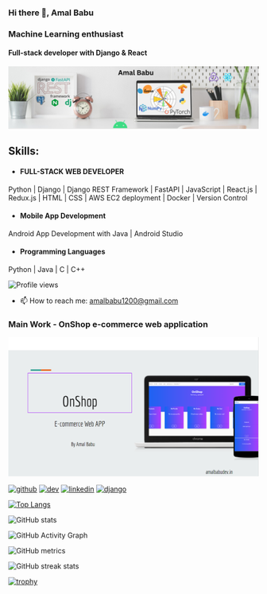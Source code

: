 ### Hi there 👋, Amal Babu
###  Machine Learning enthusiast
#### Full-stack developer with Django & React

![I am Amal Babu](https://github.com/amal-babu-git/amal-babu-git/blob/5edd7c81bd0409f666a1d6439f6a5abd87ca0fa5/Clean%20Work%20Place%20LinkedIn%20Banner%20(7).png)

## Skills:

* #### FULL-STACK WEB DEVELOPER
Python | Django | Django REST Framework | FastAPI | JavaScript | React.js | Redux.js | HTML | CSS | AWS EC2 deployment | Docker | Version Control

* #### Mobile App Development
Android App Development with Java | Android Studio

* #### Programming Languages
Python | Java | C | C++ 


![Profile views](https://gpvc.arturio.dev/amal-babu-git)  

- 📫 How to reach me: amalbabu1200@gmail.com 

### Main Work - OnShop e-commerce web application
[<img src="https://github.com/amal-babu-git/amal-babu-git/blob/main/onshop.png" width=556>](https://github.com/amal-babu-git/onshop-backend-django)

[<img src='https://cdn.jsdelivr.net/npm/simple-icons@3.0.1/icons/github.svg' alt='github' height='40'>](https://github.com/amal-babu-git)  [<img src='https://cdn.jsdelivr.net/npm/simple-icons@3.0.1/icons/dev-dot-to.svg' alt='dev' height='40'>](https://dev.to/amalbabu)  [<img src='https://cdn.jsdelivr.net/npm/simple-icons@3.0.1/icons/linkedin.svg' alt='linkedin' height='40'>](https://www.linkedin.com/in/amalbabudev/)  [<img src='https://cdn.jsdelivr.net/npm/simple-icons@3.0.1/icons/django.svg' alt='django' height='40'>](https://onshop.amalbabudev.in)  



[![Top Langs](https://github-readme-stats.vercel.app/api/top-langs/?username=amal-babu-git)](https://github.com/anuraghazra/github-readme-stats)

![GitHub stats](https://github-readme-stats.vercel.app/api?username=amal-babu-git&show_icons=true&count_private=true)  

![GitHub Activity Graph](https://activity-graph.herokuapp.com/graph?username=amal-babu-git)  

![GitHub metrics](https://metrics.lecoq.io/amal-babu-git)  

![GitHub streak stats](https://github-readme-streak-stats.herokuapp.com/?user=amal-babu-git)  


[![trophy](https://github-profile-trophy.vercel.app/?username=amal-babu-git)](https://github.com/ryo-ma/github-profile-trophy)
